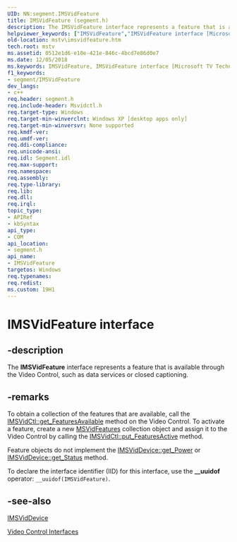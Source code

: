 ```yaml
---
UID: NN:segment.IMSVidFeature
title: IMSVidFeature (segment.h)
description: The IMSVidFeature interface represents a feature that is available through the Video Control, such as data services or closed captioning.
helpviewer_keywords: ["IMSVidFeature","IMSVidFeature interface [Microsoft TV Technologies]","IMSVidFeature interface [Microsoft TV Technologies]","described","IMSVidFeatureInterface","mstv.imsvidfeature","segment/IMSVidFeature"]
old-location: mstv\imsvidfeature.htm
tech.root: mstv
ms.assetid: 0512e1d6-e10e-421e-846c-4bcd7e86d0e7
ms.date: 12/05/2018
ms.keywords: IMSVidFeature, IMSVidFeature interface [Microsoft TV Technologies], IMSVidFeature interface [Microsoft TV Technologies],described, IMSVidFeatureInterface, mstv.imsvidfeature, segment/IMSVidFeature
f1_keywords:
- segment/IMSVidFeature
dev_langs:
- c++
req.header: segment.h
req.include-header: Msvidctl.h
req.target-type: Windows
req.target-min-winverclnt: Windows XP [desktop apps only]
req.target-min-winversvr: None supported
req.kmdf-ver: 
req.umdf-ver: 
req.ddi-compliance: 
req.unicode-ansi: 
req.idl: Segment.idl
req.max-support: 
req.namespace: 
req.assembly: 
req.type-library: 
req.lib: 
req.dll: 
req.irql: 
topic_type:
- APIRef
- kbSyntax
api_type:
- COM
api_location:
- segment.h
api_name:
- IMSVidFeature
targetos: Windows
req.typenames: 
req.redist: 
ms.custom: 19H1
---
```


# IMSVidFeature interface


## -description


The <b>IMSVidFeature</b> interface represents a feature that is available through the Video Control, such as data services or closed captioning.


## -remarks



To obtain a collection of the features that are available, call the <a href="https://docs.microsoft.com/previous-versions/windows/desktop/api/msvidctl/nf-msvidctl-imsvidctl-get_featuresavailable">IMSVidCtl::get_FeaturesAvailable</a> method on the Video Control. To activate a feature, create a new <a href="https://docs.microsoft.com/previous-versions/windows/desktop/legacy/dd695126(v=vs.85)">MSVidFeatures</a> collection object and assign it to the Video Control by calling the <a href="https://docs.microsoft.com/previous-versions/windows/desktop/api/msvidctl/nf-msvidctl-imsvidctl-put_featuresactive">IMSVidCtl::put_FeaturesActive</a> method.
      

Feature objects do not implement the <a href="https://docs.microsoft.com/windows/desktop/api/segment/nf-segment-imsviddevice-get_power">IMSVidDevice::get_Power</a> or <a href="https://docs.microsoft.com/windows/desktop/api/segment/nf-segment-imsviddevice-get_status">IMSVidDevice::get_Status</a> method.
      

To declare the interface identifier (IID) for this interface, use the <b>__uuidof</b> operator: <code>__uuidof(IMSVidFeature)</code>.




## -see-also




<a href="https://docs.microsoft.com/windows/desktop/api/segment/nn-segment-imsviddevice">IMSVidDevice</a>



<a href="https://docs.microsoft.com/previous-versions/windows/desktop/mstv/video-control-interfaces">Video Control Interfaces</a>
 

 

